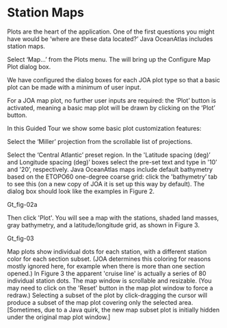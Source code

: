 # Station Maps
Plots are the heart of the application. One of the first questions you might have would be ‘where are these data located?’ Java OceanAtlas includes station maps.

Select ‘Map...’ from the Plots menu. The will bring up the Configure Map Plot dialog box.

We have configured the dialog boxes for each JOA plot type so that a basic plot can be made with a minimum of user input.

For a JOA map plot, no further user inputs are required: the ‘Plot’ button is activated, meaning a basic map plot will be drawn by clicking on the ‘Plot’ button.

In this Guided Tour we show some basic plot customization features:

Select the ‘Miller’ projection from the scrollable list of projections.

Select the ‘Central Atlantic’ preset region. In the 'Latitude spacing (deg)’ and Longitude spacing (deg)’ boxes select the pre-set text and type in '10’ and '20’, respectively. Java OceanAtlas maps include default bathymetry based on the ETOPO60 one-degree coarse grid: click the 'bathymetry’ tab to see this (on a new copy of JOA it is set up this way by default). The dialog box should look like the examples in Figure 2.

Gt_fig-02a

Then click 'Plot'. You will see a map with the stations, shaded land masses, gray bathymetry, and a latitude/longitude grid, as shown in Figure 3.

Gt_fig-03

Map plots show individual dots for each station, with a different station color for each section subset. (JOA determines this coloring for reasons mostly ignored here, for example when there is more than one section opened.) In Figure 3 the apparent 'cruise line' is actually a series of 80 individual station dots. The map window is scrollable and resizable. (You may need to click on the 'Reset' button in the map plot window to force a redraw.) Selecting a subset of the plot by click-dragging the cursor will produce a subset of the map plot covering only the selected area. [Sometimes, due to a Java quirk, the new map subset plot is initially hidden under the original map plot window.]